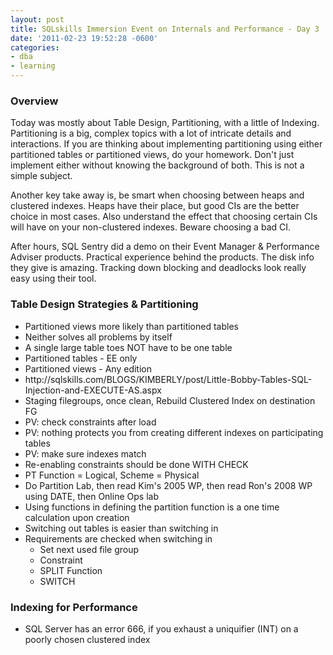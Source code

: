 ```yaml
---
layout: post
title: SQLskills Immersion Event on Internals and Performance - Day 3
date: '2011-02-23 19:52:28 -0600'
categories:
- dba
- learning
---
```

<h3>Overview</h3>
<p>Today was mostly about Table Design, Partitioning, with a little of Indexing. Partitioning is a big, complex topics with a lot of intricate details and interactions. If you are thinking about implementing partitioning using either partitioned tables or partitioned views, do your homework. Don't just implement either without knowing the background of both. This is not a simple subject.</p>
<p>Another key take away is, be smart when choosing between heaps and clustered indexes. Heaps have their place, but good CIs are the better choice in most cases. Also understand the effect that choosing certain CIs will have on your non-clustered indexes. Beware choosing a bad CI.</p>
<p>After hours, SQL Sentry did a demo on their Event Manager &amp; Performance Adviser products. Practical experience behind the products. The disk info they give is amazing. Tracking down blocking and deadlocks look really easy using their tool.</p>
<h3>Table Design Strategies &amp; Partitioning</h3>
<div id="_mcePaste">
<ul>
<li>Partitioned views more likely than partitioned tables</li>
<li>Neither solves all problems by itself</li>
<li>A single large table toes NOT have to be one table</li>
<li>Partitioned tables - EE only</li>
<li>Partitioned views - Any edition</li>
<li>http://sqlskills.com/BLOGS/KIMBERLY/post/Little-Bobby-Tables-SQL-Injection-and-EXECUTE-AS.aspx</li>
<li>Staging filegroups, once clean, Rebuild Clustered Index on destination FG</li>
<li>PV: check constraints after load</li>
<li>PV: nothing protects you from creating different indexes on participating tables</li>
<li>PV: make sure indexes match</li>
<li>Re-enabling&nbsp;constraints should be done WITH CHECK</li>
<li>PT Function = Logical, Scheme = Physical</li>
<li>Do Partition Lab, then read Kim's 2005 WP, then read Ron's 2008 WP using DATE, then Online Ops lab</li>
<li>Using functions in defining the partition function is a one time calculation upon creation</li>
<li>Switching out tables is easier than switching in</li>
<li>Requirements are checked when switching in
<ul>
<li>Set next used file group</li>
<li>Constraint</li>
<li>SPLIT Function</li>
<li>SWITCH</li>
</ul>
</li>
</ul>
</div>
<h3>Indexing for Performance</h3>
<div id="_mcePaste">
<ul>
<li>SQL Server has an error 666, if you exhaust a uniquifier (INT) on a poorly chosen clustered index</li>
</ul>
</div>
